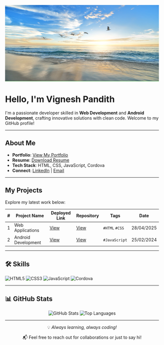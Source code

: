 <div align="center">
  <img src="https://github.com/Vignesha0408/Vignesha0408/blob/main/Images/pic_2.png?raw=true" width="600" height="250" alt="Banner GitHub">
</div>

#  Hello, I'm Vignesh Pandith

I'm a passionate developer skilled in **Web Development** and **Android Development**, crafting innovative solutions with clean code. Welcome to my GitHub profile! 

---

##  About Me

-  **Portfolio**: [View My Portfolio](https://vignesha0408.github.io/portfolio/index.html)
-  **Resume**: [Download Resume](https://drive.google.com/uc?export=download&id=1XgkvfQa52XJJfxyyseEKljie8jt7kaKj)
-  **Tech Stack**: HTML, CSS, JavaScript, Cordova
-  **Connect**: [LinkedIn](https://www.linkedin.com/in/your-linkedin) | [Email](mailto:your-email@example.com)

---

##  My Projects

Explore my latest work below:

| # | Project Name | Deployed Link | Repository | Tags | Date |
|---|--------------|---------------|------------|------|------|
| 1 | Web Applications | [View](https://vignesha0408.github.io/vignesh-s-html-pages/) | [View](https://github.com/Vignesha0408/cordova-android-app/tree/main/html_collection) | `#HTML` `#CSS` | 28/04/2025 |
| 2 | Android Development | [View](https://vignesha0408.github.io/cordova-android-app/) | [View](https://github.com/Vignesha0408/cordova-android-app) | `#JavaScript` | 25/02/2024 |

---

## 🛠️ Skills

![HTML5](https://img.shields.io/badge/-HTML5-E34F26?style=flat-square&logo=html5&logoColor=white)
![CSS3](https://img.shields.io/badge/-CSS3-1572B6?style=flat-square&logo=css3&logoColor=white)
![JavaScript](https://img.shields.io/badge/-JavaScript-F7DF1E?style=flat-square&logo=javascript&logoColor=black)
![Cordova](https://img.shields.io/badge/-Cordova-35434F?style=flat-square&logo=apache-cordova&logoColor=white)

---

## 📊 GitHub Stats

<div align="center">
  <img src="https://github-readme-stats.vercel.app/api?username=Vignesha0408&show_icons=true&theme=radical" alt="GitHub Stats" width="400">
  <img src="https://github-readme-stats.vercel.app/api/top-langs/?username=Vignesha0408&layout=compact&theme=radical" alt="Top Languages" width="300">
</div>

---

<div align="center">
  <p>💡 <i>Always learning, always coding!</i></p>
  <p>📬 Feel free to reach out for collaborations or just to say hi!</p>
</div>
 
